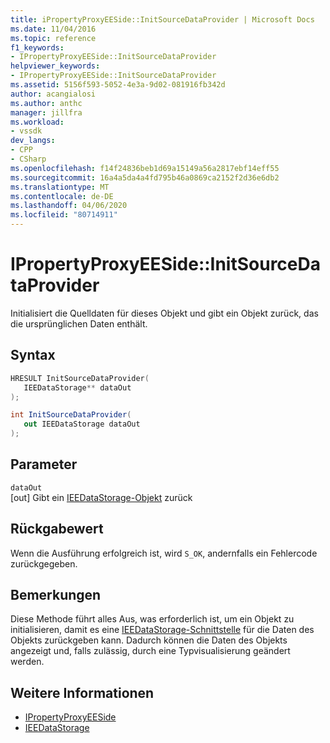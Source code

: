 ```yaml
---
title: iPropertyProxyEESide::InitSourceDataProvider | Microsoft Docs
ms.date: 11/04/2016
ms.topic: reference
f1_keywords:
- IPropertyProxyEESide::InitSourceDataProvider
helpviewer_keywords:
- IPropertyProxyEESide::InitSourceDataProvider
ms.assetid: 5156f593-5052-4e3a-9d02-081916fb342d
author: acangialosi
ms.author: anthc
manager: jillfra
ms.workload:
- vssdk
dev_langs:
- CPP
- CSharp
ms.openlocfilehash: f14f24836beb1d69a15149a56a2817ebf14eff55
ms.sourcegitcommit: 16a4a5da4a4fd795b46a0869ca2152f2d36e6db2
ms.translationtype: MT
ms.contentlocale: de-DE
ms.lasthandoff: 04/06/2020
ms.locfileid: "80714911"
---
```

# <a name="ipropertyproxyeesideinitsourcedataprovider"></a>IPropertyProxyEESide::InitSourceDataProvider
Initialisiert die Quelldaten für dieses Objekt und gibt ein Objekt zurück, das die ursprünglichen Daten enthält.

## <a name="syntax"></a>Syntax

```cpp
HRESULT InitSourceDataProvider(
   IEEDataStorage** dataOut
);
```

```csharp
int InitSourceDataProvider(
   out IEEDataStorage dataOut
);
```

## <a name="parameters"></a>Parameter
`dataOut`\
[out] Gibt ein [IEEDataStorage-Objekt](../../../extensibility/debugger/reference/ieedatastorage.md) zurück

## <a name="return-value"></a>Rückgabewert
 Wenn die Ausführung erfolgreich ist, wird `S_OK`, andernfalls ein Fehlercode zurückgegeben.

## <a name="remarks"></a>Bemerkungen
 Diese Methode führt alles Aus, was erforderlich ist, um ein Objekt zu initialisieren, damit es eine [IEEDataStorage-Schnittstelle](../../../extensibility/debugger/reference/ieedatastorage.md) für die Daten des Objekts zurückgeben kann. Dadurch können die Daten des Objekts angezeigt und, falls zulässig, durch eine Typvisualisierung geändert werden.

## <a name="see-also"></a>Weitere Informationen
- [IPropertyProxyEESide](../../../extensibility/debugger/reference/ipropertyproxyeeside.md)
- [IEEDataStorage](../../../extensibility/debugger/reference/ieedatastorage.md)
